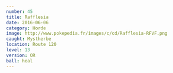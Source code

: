 ```yaml
---
number: 45
title: Rafflesia
date: 2016-06-06
category: Horde
image: http://www.pokepedia.fr/images/c/cd/Rafflesia-RFVF.png
caught: Mystherbe
location: Route 120
level: 13
version: OR
ball: heal
---
```

